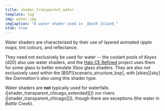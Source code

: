 ```yaml
---
title: shader_transparent_water
template: tag
img: water.jpg
imgCaption: "A water shader used in _Death Island_"
stub: true
---
```


Water shaders are characterized by their use of layered animated _ripple maps_, tint colours, and reflectance.

They need not exclusively be used for water -- the coolant pools of _Keyes_ (d20) also use water shaders, and the [Halo CE Refined][refined] project uses them for some glass to better emulate Xbox glass shaders. They are also not exclusively used within the [BSP][scenario_structure_bsp], with [skies][sky] like _Damnation's_ also using this shader type.

Water shaders are **not** typically used for waterfalls ([shader_transparent_chicago_extended][]) nor rivers ([shader_transparent_chicago][]), though there are exceptions (the water in _Battle Creek_).

[refined]: https://www.reddit.com/r/HaloCERefined/
